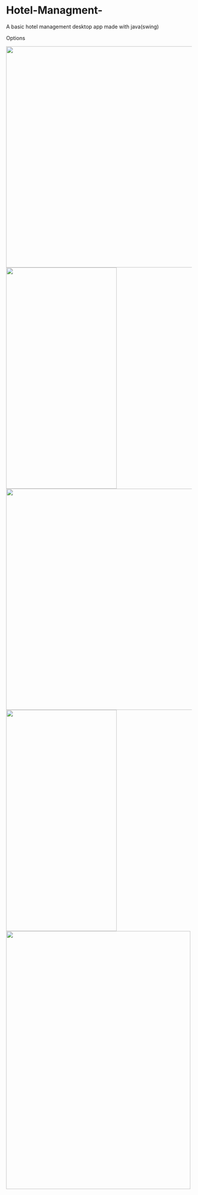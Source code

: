 # Hotel-Managment-
A basic hotel management desktop app made with java(swing) 

Options

<img src="https://github.com/Fethi1/Hotel-Managment-/blob/master/image.png" width="800" height="600">

<img src="https://github.com/Fethi1/Hotel-Managment-/blob/master/Capture11.PNG" width="300" height="600">


<img src="https://github.com/Fethi1/Hotel-Managment-/blob/master/Capture1.PNG" width="800" height="600">


<img src="https://github.com/Fethi1/Hotel-Managment-/blob/master/Capture111.PNG" width="300" height="600">


<img src="https://github.com/Fethi1/Hotel-Managment-/blob/master/Capture123.PNG" width="500" height="700">

